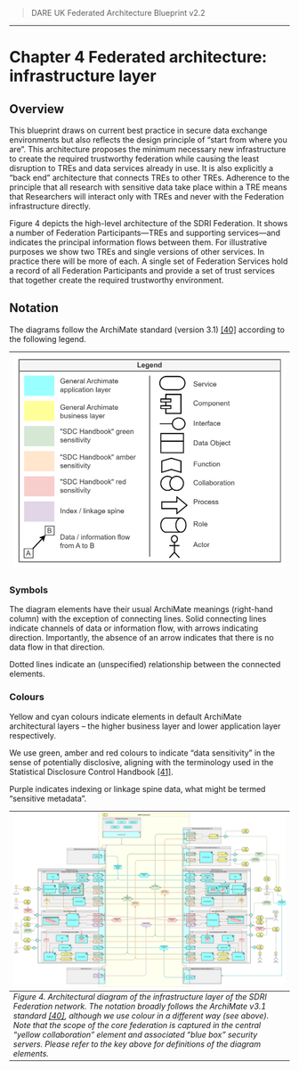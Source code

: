 > DARE UK Federated Architecture Blueprint  v2.2
----

# Chapter 4 Federated architecture: infrastructure layer
## Overview

This blueprint draws on current best practice in secure data exchange environments but also reflects the design principle of “start from where you are”. This architecture proposes the minimum necessary new infrastructure to create the required trustworthy federation while causing the least disruption to TREs and data services already in use. It is also explicitly a “back end” architecture that connects TREs to other TREs. Adherence to the principle that all research with sensitive data take place within a TRE means that Researchers will interact only with TREs and never with the Federation infrastructure directly.

Figure 4 depicts the high-level architecture of the SDRI Federation. It shows a number of Federation Participants—TREs and supporting services—and indicates the principal information flows between them. For illustrative purposes we show two TREs and single versions of other services. In practice there will be more of each. A single set of Federation Services hold a record of all Federation Participants and provide a set of trust services that together create the required trustworthy environment.

## Notation
The diagrams follow the ArchiMate standard (version 3.1) [[40]](../References.md#ref-40) according to the following legend.

| ![Legend](../assets/images/federation-2-legend.png) |
| ---- |


### Symbols
The diagram elements have their usual ArchiMate meanings (right-hand column) with the exception of connecting lines.
Solid connecting lines indicate channels of data or information flow, with arrows indicating direction. Importantly, the absence of an arrow indicates that there is no data flow in that direction.

Dotted lines indicate an (unspecified) relationship between the connected elements. 

### Colours

Yellow and cyan colours indicate elements in default ArchiMate architectural layers – the higher business layer and lower application layer respectively.

We use green, amber and red colours to indicate “data sensitivity” in the sense of potentially disclosive, aligning with the terminology used in the Statistical Disclosure Control Handbook [[41]](../References.md#ref-41).

Purple indicates indexing or linkage spine data, what might be termed “sensitive metadata”.

| [![Architecture](../assets/images/federation-2-TRE_Federation_v2.0.jpg)](../assets/images/federation-2-TRE_Federation_v2.0.jpg) |
| ---- |
| _Figure 4. Architectural diagram of the infrastructure layer of the SDRI Federation network. The notation broadly follows the ArchiMate v3.1 standard [[40]](../References.md#ref-40), although we use colour in a different way (see above). Note that the scope of the core federation is captured in the central “yellow collaboration” element and associated “blue box” security servers. Please refer to the key above for definitions of the diagram elements._ |



